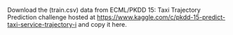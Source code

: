 Download the (train.csv) data from ECML/PKDD 15: Taxi Trajectory Prediction challenge hosted at https://www.kaggle.com/c/pkdd-15-predict-taxi-service-trajectory-i and copy it here.